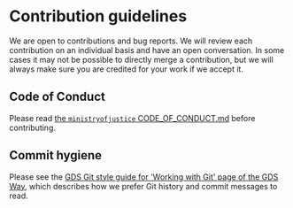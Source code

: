 # Contribution guidelines
We are open to contributions and bug reports. We will review each contribution on an individual basis and have an open conversation. In some cases it may not be possible to directly merge a contribution, but we will always make sure you are credited for your work if we accept it.

## Code of Conduct
Please read [the `ministryofjustice` CODE_OF_CONDUCT.md](https://github.com/ministryofjustice/.github/blob/main/CODE_OF_CONDUCT.md) before contributing.

## Commit hygiene

Please see the [GDS Git style guide for 'Working with Git' page of the GDS Way](https://gds-way.digital.cabinet-office.gov.uk/standards/source-code/working-with-git.html#commit-messages), which describes how we prefer Git history and commit messages to read.
